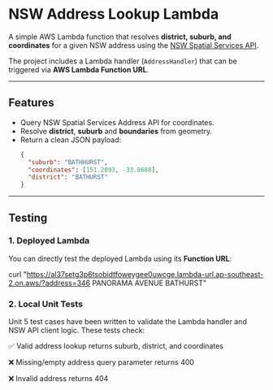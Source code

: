 # NSW Address Lookup Lambda

A simple AWS Lambda function that resolves **district, suburb, and coordinates** for a given NSW address using the [NSW Spatial Services API](https://portal.spatial.nsw.gov.au/).

The project includes a Lambda handler (`AddressHandler`) that can be triggered via **AWS Lambda Function URL**.

---

## Features
- Query NSW Spatial Services Address API for coordinates.
- Resolve **district**, **suburb** and **boundaries** from geometry.
- Return a clean JSON payload:
  ```json
  {
    "suburb": "BATHHURST",
    "coordinates": [151.2093, -33.8688],
    "district": "BATHURST"
  }

---
## Testing

### 1. Deployed Lambda
You can directly test the deployed Lambda using its **Function URL**:

curl "https://al37setg3p6tsobidtfoweygee0uwcge.lambda-url.ap-southeast-2.on.aws/?address=346 PANORAMA AVENUE BATHURST"

### 2. Local Unit Tests
Unit 5 test cases have been written to validate the Lambda handler and NSW API client logic.
These tests check:

✅ Valid address lookup returns suburb, district, and coordinates

❌ Missing/empty address query parameter returns 400

❌ Invalid address returns 404

  
